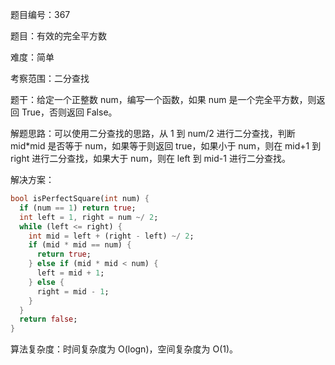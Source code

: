 题目编号：367

题目：有效的完全平方数

难度：简单

考察范围：二分查找

题干：给定一个正整数 num，编写一个函数，如果 num 是一个完全平方数，则返回 True，否则返回 False。

解题思路：可以使用二分查找的思路，从 1 到 num/2 进行二分查找，判断 mid*mid 是否等于 num，如果等于则返回 true，如果小于 num，则在 mid+1 到 right 进行二分查找，如果大于 num，则在 left 到 mid-1 进行二分查找。

解决方案：

```dart
bool isPerfectSquare(int num) {
  if (num == 1) return true;
  int left = 1, right = num ~/ 2;
  while (left <= right) {
    int mid = left + (right - left) ~/ 2;
    if (mid * mid == num) {
      return true;
    } else if (mid * mid < num) {
      left = mid + 1;
    } else {
      right = mid - 1;
    }
  }
  return false;
}
```

算法复杂度：时间复杂度为 O(logn)，空间复杂度为 O(1)。